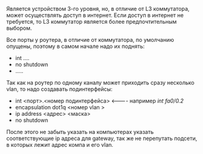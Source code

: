 Является устройством 3-го уровня, но, в отличие от L3 коммутатора, может осуществлять доступ в интернет. Если доступ в интернет не требуется, то L3 коммутатор является более предпочтительным выбором.

Все порты у роутера, в отличие от коммутатора, по умолчанию опущены, поэтому в самом начале надо их поднять:
* int ....
* no shutdown
* .....

Так как на роутер по одному каналу может приходить сразу несколько vlan, то надо создавать подинтерфейсы:
* int <порт>.<номер подинтерфейса> <---- например *int fa0/0.2*
* encapsulation dot1q <номер vlan >
* ip address <адрес> <маска>
* no shutdown

После этого не забыть указать на компьютерах указать соответствующие ip адреса для gateway, так же не перепутать подсети, в которых лежит адрес компа и его vlan. 
